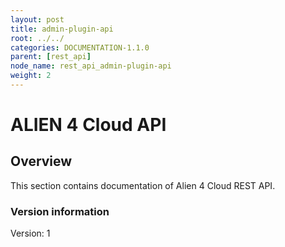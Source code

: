 ```yaml
---
layout: post
title: admin-plugin-api
root: ../../
categories: DOCUMENTATION-1.1.0
parent: [rest_api]
node_name: rest_api_admin-plugin-api
weight: 2
---
```


# ALIEN 4 Cloud API

## Overview
This section contains documentation of Alien 4 Cloud REST API.

### Version information
Version: 1

